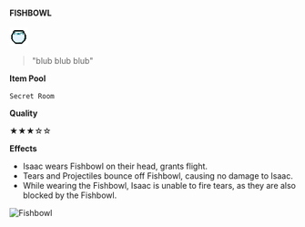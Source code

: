 ﻿#### **FISHBOWL**
![Fishbowl](/resources/gfx/items/collectibles/fishbowl.png "Fishbowl")

> "blub blub blub"

**Item Pool**

```
Secret Room
```

**Quality**

★★★☆☆

**Effects**
- Isaac wears Fishbowl on their head, grants flight.
- Tears and Projectiles bounce off Fishbowl, causing no damage to Isaac.
- While wearing the Fishbowl, Isaac is unable to fire tears, as they are also blocked by the Fishbowl.

![Fishbowl](/gifs/fishbowl.gif "Fishbowl")
